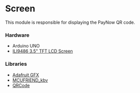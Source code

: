 # Screen

This module is responsible for displaying the PayNow QR code.

### Hardware

- Arduino UNO
- [ILI9486 3.5" TFT LCD Screen](https://shopee.sg/product/56539845/18721075107?gsht=OmjaohBUCnFZW9tL&gad_source=1&gclid=CjwKCAjwp4m0BhBAEiwAsdc4aBF5uQzZYgldxb45fw23RTaleK9006bwnlYIzpuqdDeBRyexxf7DdBoCvJ0QAvD_BwE)

### Libraries

- [Adafruit GFX](https://github.com/adafruit/Adafruit-GFX-Library)
- [MCUFRIEND_kbv](https://github.com/prenticedavid/MCUFRIEND_kbv)
- [QRCode](https://github.com/ricmoo/qrcode/)